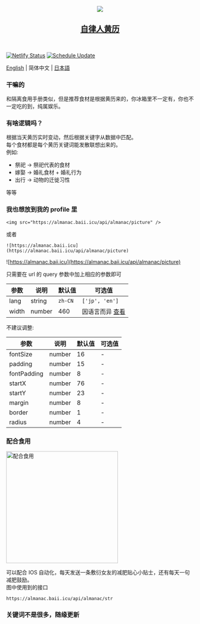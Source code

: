 <p align="center">
  <img src="https://almanac.baii.icu/api/almanac/picture"/>
</p>

<h2 align="center">
  <a href="https://github.com/ProsperBao/restraint-almanac">
    自律人黄历
  </a>
</h2><br>

[![Netlify Status](https://api.netlify.com/api/v1/badges/6ebc1907-60e5-45cb-b816-3094c9161b1f/deploy-status)](https://app.netlify.com/sites/deft-vacherin-a64172/deploys)
[![Schedule Update](https://github.com/ProsperBao/restraint-almanac/actions/workflows/schedule.yml/badge.svg)](https://github.com/ProsperBao/restraint-almanac/actions/workflows/schedule.yml)

[English](./README.md) | 简体中文 | [日本語](./README-ja-JP.md)

### 干嘛的
和隔离食用手册类似，但是推荐食材是根据黄历来的，你冰箱里不一定有，你也不一定吃的到，纯属娱乐。

### 有啥逻辑吗？
根据当天黄历实时变动，然后根据关键字从数据中匹配。<br>
每个食材都是每个黄历关键词能发散联想出来的。<br>
例如: 

- 祭祀 -> 祭祀代表的食材
- 嫁娶 -> 婚礼食材 + 婚礼行为
- 出行 -> 动物的迁徙习性

等等

### 我也想放到我的 profile 里

```
<img src="https://almanac.baii.icu/api/almanac/picture" />
```
或者
```
![https://almanac.baii.icu](https://almanac.baii.icu/api/almanac/picture)
```

![https://almanac.baii.icu](https://almanac.baii.icu/api/almanac/picture)

只需要在 url 的 query 参数中加上相应的参数即可

| 参数 | 说明 | 默认值 | 可选值 |
| --- | --- | --- | --- |
|lang | string | `zh-CN` | `['jp', 'en']` |
|width | number | 460 | 因语言而异 [查看](./server/api/almanac/picture.ts) |

不建议调整:

| 参数 | 说明 | 默认值 | 可选值 |
| --- | --- | --- | --- |
|fontSize | number | 16 | - |
|padding | number | 15 | - |
|fontPadding | number | 8 | - |
|startX | number | 76 | - |
|startY | number | 23 | - |
|margin | number | 8 | - |
|border | number | 1 | - |
|radius | number | 4 | - |

### 配合食用

<img src="https://almanac.baii.icu/1.jpg" alt="配合食用" style="width: 300px"/>

可以配合 IOS 自动化，每天发送一条敷衍女友的减肥贴心小贴士，还有每天一句减肥鼓励。
<br/>
图中使用到的接口

```
https://almanac.baii.icu/api/almanac/str
```

### 关键词不是很多，随缘更新
